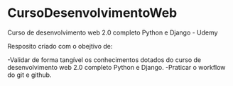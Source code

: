 # CursoDesenvolvimentoWeb
Curso de desenvolvimento web 2.0 completo Python e Django - Udemy

Resposito criado com o obejtivo de:

-Validar de forma tangível os conhecimentos dotados do curso de desenvolvimento web 2.0 completo Python e Django.
-Praticar o workflow do git e github.
